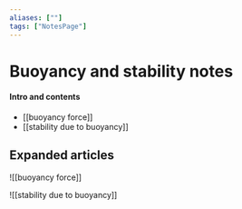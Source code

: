 ```yaml
---
aliases: [""]
tags: ["NotesPage"]
---
```


# Buoyancy and stability notes

#### Intro and contents
- [[buoyancy force]]
- [[stability due to buoyancy]]

## Expanded articles
![[buoyancy force]]

![[stability due to buoyancy]]
